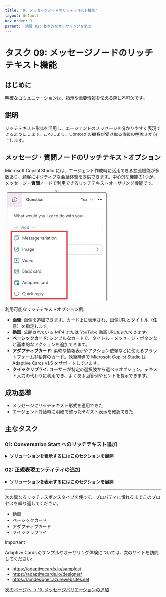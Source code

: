 ```yaml
---
title: '9. メッセージノードのリッチテキスト機能'
layout: default
nav_order: 9
parent: '演習 02: 基本的なオーサリングを学ぶ'
---
```


# タスク 09: **メッセージ**ノードのリッチテキスト機能

## はじめに

明確なコミュニケーションは、指示や重要情報を伝える際に不可欠です。

## 説明

リッチテキスト形式を活用し、エージェントのメッセージを分かりやすく表現できるようにします。これにより、Contoso の顧客が受け取る情報の明瞭さが向上します。

## メッセージ・**質問**ノードのリッチテキストオプション

Microsoft Copilot Studio には、エージェント作成時に活用できる拡張機能が多数あり、顧客にポジティブな会話体験を提供できます。中心的な機能の1つが、メッセージ・**質問**ノードで利用できるリッチテキストオーサリング機能です。

![cubko0gd.jpg](../../media/cubko0gd.jpg)

利用可能なリッチテキストオプション例:

- **画像**: 画像を追加できます。カード上に表示され、画像URLとタイトル（任意）を指定します。
- **動画**: 公開されている MP4 または YouTube 動画URLを追加できます。
- **ベーシックカード**: シンプルなカードで、タイトル・メッセージ・ボタンなど基本的なアクションを追加できます。
- **アダプティブカード**: 柔軟な情報表示やアクション依頼などに使えるプラットフォーム非依存のカード。執筆時点で Microsoft Copilot Studio は Adaptive Cards v1.5 をサポートしています。
- **クイックリプライ**: ユーザーが特定の選択肢から選べるオプション。テキスト入力の代わりに利用でき、よくある回答例やヒントを提示できます。

## 成功基準

- メッセージにリッチテキスト形式を適用できた
- エージェント対話時に明確で整ったテキスト表示を確認できた

## 主なタスク

### 01: Conversation Start へのリッチテキスト追加

<details markdown="block"> 
  <summary><strong>ソリューションを表示するにはこのセクションを展開</strong></summary> 

1. 上部バーの **Topics** を選択します。
    
1. 左上の **System** フィルターを選択し、次に **Conversation Start** トピックを選択します。

    ![75y9pvuo.jpg](../../media/75y9pvuo.jpg)

1. **Message** ノードを選択し、**Add** を選択してから **Image** を選択します。 

	![asjqbyje.jpg](../../media/asjqbyje.jpg)

1. **Image URL** テキストボックスに、次の URL を入力します。

	```
	https://learn.microsoft.com/en-us/training/achievements/build-effective-bots.svg
	```

    ![6temupyj.jpg](../../media/6temupyj.jpg)

> [!NOTE]
> オプションとして、**Title** フィールドを使用して画像の名前を追加することもできます。

1. **Message** ノードで再度 **Add** を選択し、次に **Quick reply** を選択します。

1. **Quick replies** に次の内容を入力します。

	```
	Help with my order
	```

    ![ea699m02.jpg](../../media/ea699m02.jpg)

> [!IMPORTANT]
> クイックリプライは、ユーザーが選択できるオプションを提案する優れた方法であり、最も一般的なアクションを積極的に提案することで、会話を成功に導くのに役立ちます。

1. トピックを保存するには、キャンバスの右上隅にある **Save** を選択します。

</details>

### 02: 正規表現エンティティの追加

<details markdown="block"> 
  <summary><strong>ソリューションを表示するにはこのセクションを展開</strong></summary> 

1. 上部バーの **Topics** を選択します。 

1. **Check Order Status** トピックを選択します。

1. **Trigger** ノードの下にある **+** ボタンを選択し、次に **Ask a question** を選択して新しい **Question** ノードを追加します。

	![jm544fnb.jpg](../../media/jm544fnb.jpg)
	
1. 次の内容を入力します。

  	```
	Could you please provide your order number?
	```

1. **Identify** の下にあるエントリを選択し、次に **Create an Entity** を選択します。

	![fjsw1d6k.jpg](../../media/fjsw1d6k.jpg)

1. **Regular expression (Regex)** を選択します。

1. 新しいエンティティに次の値を入力します。

    | 項目 | 値 |
    |---------|-------------|
    | **Name** | `Order Number` |
    | **Pattern** | `ORD-[0-9]{6}` |

> [!NOTE]
> このパターンは、ORD-123456 のような ID を自動的に検出します。

1. パネルの下部にある **Save** を選択します。

1. 同じ **Question** ノード内で **Var1** を選択し、**Variable name** に `OrderNumber` と入力します。

	![qs4pes5n.jpg](../../media/qs4pes5n.jpg)

1. トピックを保存するには、キャンバスの右上隅にある **Save** を選択します。

</details>

--- 

次の異なるリッチレスポンスタイプを使って、プロパティに慣れるまでこのプロセスを繰り返してください。

- 動画
- ベーシックカード
- アダプティブカード
- クイックリプライ

> [!IMPORTANT]
> Adaptive Cards のサンプルやオーサリング体験については、次のサイトを訪問してください:
> - <https://adaptivecards.io/samples/>
> - <https://adaptivecards.io/designer/>
> - https://amdesigner.azurewebsites.net

[次のページへ → 10. メッセージバリエーションの追加](0210.md)
